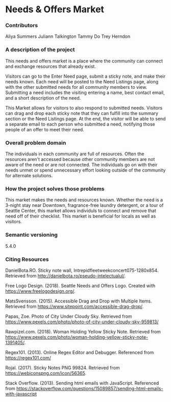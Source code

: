 # Needs & Offers Market

### Contributors
Aliya Summers
Juliann Talkington
Tammy Do
Trey Herndon

### A description of the project
This needs and offers market is a place where the community can connect and exchange resources that already exist. 

Visitors can go to the Enter Need page, submit a sticky note, and make their needs known. Each need will be posted to the Need Listings page, along with the other submitted needs for all community members to view. Submitting a need includes the visiting entering a name, best contact email, and a short description of the need.

This Market allows for visitors to also respond to submitted needs. Visitors can drag and drop each sticky note that they can fulfill into the summary section or the Need Listings page. At the end, the visitor will be able to send a separate email to each person who submitted a need, notifying those people of an offer to meet their need. 

### Overall problem domain
The individuals in each community are full of resources. Often the resources aren't accessed because other community members are not aware of the need or are not connected. The individuals go on with their needs unmet or spend unnecessary effort looking outside of the community for alternate solutions. 

### How the project solves those problems
This market makes the needs and resources known. Whether the need is a 3-night stay near Downtown, fragrance-free laundry detergent, or a tour of Seattle Center, this market allows individuls to connect and remove that need off of their checklist. This market is beneficial for locals as well as visitors.

### Semantic versioning
5.4.0

### Citing Resources
DanielBota.RO. Sticky note wall, Intrepidfleetweekconcert075-1280x854. Retrieved from http://danielbota.ro/pseudo-intelectualul/.

Free Logo Design. (2018). Seattle Needs and Offers Logo. Created with https://www.freelogodesign.org/.

MatsSvensson. (2015). Accessible Drag and Drop with Multiple Items. Retrieved from https://www.sitepoint.com/accessible-drag-drop/.

Papas, Zoe. Photo of City Under Cloudy Sky. Retrieved from https://www.pexels.com/photo/photo-of-city-under-cloudy-sky-959813/

Rawpizel.com. (2018). Woman Holding Yellow Sticky Note. Retrieved from https://www.pexels.com/photo/woman-holding-yellow-sticky-note-1391405/.

Regex101. (2013). Online Regex Editor and Debugger. Referenced from https://regex101.com/

Rojal. (2017). Sticky Notes PNG 99824. Retrieved from https://webiconspng.com/icon/56365.

Stack Overflow. (2013). Sending html emails with JavaScript. Referenced from https://stackoverflow.com/questions/15089857/sending-html-emails-with-javascript
